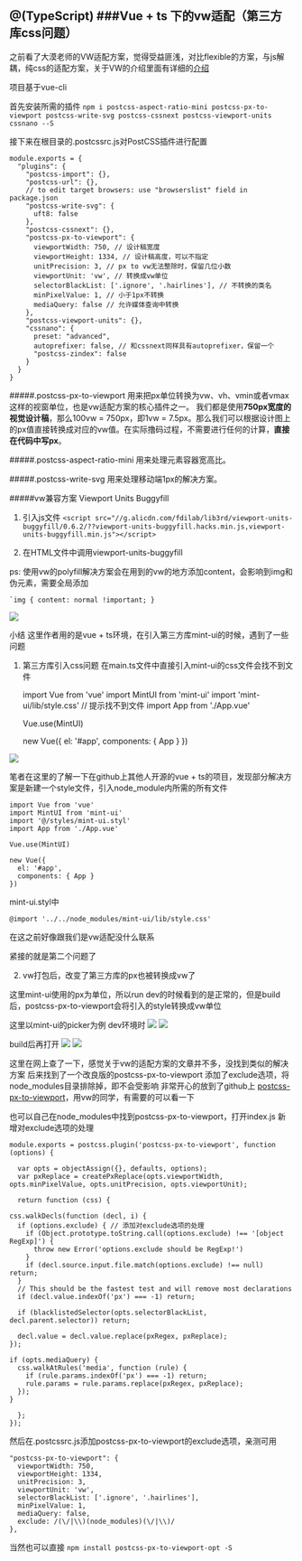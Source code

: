 @(TypeScript)
###Vue + ts 下的vw适配（第三方库css问题）
---
之前看了大漠老师的VW适配方案，觉得受益匪浅，对比flexible的方案，与js解耦，纯css的适配方案，关于VW的介绍里面有详细的[介绍](https://www.w3cplus.com/mobile/vw-layout-in-vue.html)

项目基于vue-cli

首先安装所需的插件
`npm i postcss-aspect-ratio-mini postcss-px-to-viewport postcss-write-svg postcss-cssnext postcss-viewport-units cssnano --S`

接下来在根目录的.postcssrc.js对PostCSS插件进行配置

	module.exports = {
	  "plugins": {
	    "postcss-import": {},
	    "postcss-url": {},
	    // to edit target browsers: use "browserslist" field in package.json
	    "postcss-write-svg": {
	      uft8: false
	    },
	    "postcss-cssnext": {},
	    "postcss-px-to-viewport": {
	      viewportWidth: 750, // 设计稿宽度
	      viewportHeight: 1334, // 设计稿高度，可以不指定
	      unitPrecision: 3, // px to vw无法整除时，保留几位小数
	      viewportUnit: 'vw', // 转换成vw单位
	      selectorBlackList: ['.ignore', '.hairlines'], // 不转换的类名
	      minPixelValue: 1, // 小于1px不转换
	      mediaQuery: false // 允许媒体查询中转换
	    },
	    "postcss-viewport-units": {},
	    "cssnano": {
	      preset: "advanced",
	      autoprefixer: false, // 和cssnext同样具有autoprefixer，保留一个
	      "postcss-zindex": false
	    }
	  }
	}

#####.postcss-px-to-viewport
用来把px单位转换为vw、vh、vmin或者vmax这样的视窗单位，也是vw适配方案的核心插件之一。
我们都是使用**750px宽度的视觉设计稿**，那么100vw = 750px，即1vw = 7.5px。那么我们可以根据设计图上的px值直接转换成对应的vw值。在实际撸码过程，不需要进行任何的计算，**直接在代码中写px**。

#####.postcss-aspect-ratio-mini
用来处理元素容器宽高比。

#####.postcss-write-svg
用来处理移动端1px的解决方案。

#####vw兼容方案
Viewport Units Buggyfill
1. 引入js文件
	`<script src="//g.alicdn.com/fdilab/lib3rd/viewport-units-buggyfill/0.6.2/??viewport-units-buggyfill.hacks.min.js,viewport-units-buggyfill.min.js"></script>`

2. 在HTML文件中调用viewport-units-buggyfill
	

	<script>
	 window.onload = function () { window.viewportUnitsBuggyfill.init({ hacks: window.viewportUnitsBuggyfillHacks }); } 
	</script>

ps: 使用vw的polyfill解决方案会在用到的vw的地方添加content，会影响到img和伪元素，需要全局添加

	`img { content: normal !important; }

![](https://i.imgur.com/uHZTO3l.png)

小结
	这里作者用的是vue + ts环境，在引入第三方库mint-ui的时候，遇到了一些问题

1. 第三方库引入css问题
在main.ts文件中直接引入mint-ui的css文件会找不到文件

	
	import Vue from 'vue'
	import MintUI from 'mint-ui'
	import 'mint-ui/lib/style.css' // 提示找不到文件
	import App from './App.vue'
	
	Vue.use(MintUI)
	
	new Vue({
	  el: '#app',
	  components: { App }
	})
	
![](https://i.imgur.com/VEoTX0b.png)

笔者在这里的了解一下在github上其他人开源的vue + ts的项目，发现部分解决方案是新建一个style文件，引入node_module内所需的所有文件
	
	import Vue from 'vue'
	import MintUI from 'mint-ui'
	import '@/styles/mint-ui.styl'
	import App from './App.vue'
	
	Vue.use(MintUI)
	
	new Vue({
	  el: '#app',
	  components: { App }
	})


mint-ui.styl中
	
	@import '../../node_modules/mint-ui/lib/style.css'
在这之前好像跟我们是vw适配没什么联系

紧接的就是第二个问题了

2. vw打包后，改变了第三方库的px也被转换成vw了
	
这里mint-ui使用的px为单位，所以run dev的时候看到的是正常的，但是build后，postcss-px-to-viewport会将引入的style转换成vw单位

这里以mint-ui的picker为例
dev环境时
![](https://i.imgur.com/ICd7x4k.png)
![](https://i.imgur.com/lUf5C6E.png)

build后再打开
![](https://i.imgur.com/AkOSctC.png)
![](https://i.imgur.com/gUTmNHh.png)

这里在网上查了一下，感觉关于vw的适配方案的文章并不多，没找到类似的解决方案
后来找到了一个改良版的postcss-px-to-viewport
添加了exclude选项，将node_modules目录排除掉，即不会受影响
非常开心的放到了github上 [postcss-px-to-viewport](https://github.com/linpenghui958/postcss-px-to-viewport)，用vw的同学，有需要的可以看一下

也可以自己在node_modules中找到postcss-px-to-viewport，打开index.js
新增对exclude选项的处理

	module.exports = postcss.plugin('postcss-px-to-viewport', function (options) {

	  var opts = objectAssign({}, defaults, options);
	  var pxReplace = createPxReplace(opts.viewportWidth, opts.minPixelValue, opts.unitPrecision, opts.viewportUnit);
	
	  return function (css) {

    css.walkDecls(function (decl, i) {
      if (options.exclude) { // 添加对exclude选项的处理
        if (Object.prototype.toString.call(options.exclude) !== '[object RegExp]') {
          throw new Error('options.exclude should be RegExp!')
        }
        if (decl.source.input.file.match(options.exclude) !== null) return;
      }
      // This should be the fastest test and will remove most declarations
      if (decl.value.indexOf('px') === -1) return;

      if (blacklistedSelector(opts.selectorBlackList, decl.parent.selector)) return;

      decl.value = decl.value.replace(pxRegex, pxReplace);
    });

    if (opts.mediaQuery) {
      css.walkAtRules('media', function (rule) {
        if (rule.params.indexOf('px') === -1) return;
        rule.params = rule.params.replace(pxRegex, pxReplace);
      });
    }

	  };
	});


然后在.postcssrc.js添加postcss-px-to-viewport的exclude选项，亲测可用

	"postcss-px-to-viewport": {
      viewportWidth: 750,
      viewportHeight: 1334,
      unitPrecision: 3,
      viewportUnit: 'vw',
      selectorBlackList: ['.ignore', '.hairlines'],
      minPixelValue: 1,
      mediaQuery: false,
      exclude: /(\/|\\)(node_modules)(\/|\\)/
    },

当然也可以直接 `npm install postcss-px-to-viewport-opt -S`